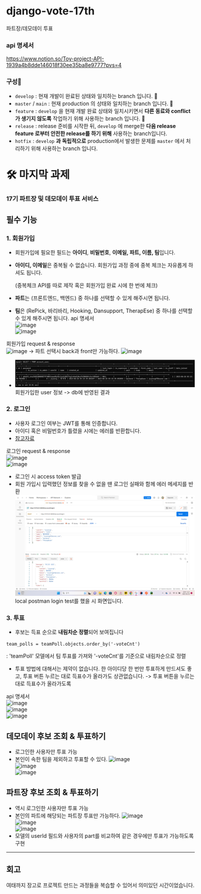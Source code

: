 # django-vote-17th
파트장/데모데이 투표

### api 명세서
https://www.notion.so/Toy-project-API-1939a4b8dde146018f30ee35ba8e9777?pvs=4

### 구성🍒

- `develop` : 현재 개발이 완료된 상태와 일치하는 branch 입니다. 🍒
- `master` / `main` : 현재 production 의 상태와 일치하는 branch 입니다. 🍒
- `feature` : `develop` 을 현재 개발 완료 상태와 일치시키면서 **다른 동료와 conflict가 생기지 않도록** 작업하기 위해 사용하는 branch 입니다. 🍒
- `release` : release 준비를 시작한 뒤, `develop` 에 merge한 **다음 release feature 로부터 안전한 release를 하기 위해** 사용하는 branch입니다.
- `hotfix` : `develop` **과 독립적으로** production에서 발생한 문제를 `master` 에서 처리하기 위해 사용하는 branch 입니다.


# 🛠️ **마지막 과제**

### **17기 파트장 및 데모데이 투표 서비스**

## 필수 기능

### 1. 회원가입

- 회원가입에 필요한 필드는 **아이디**, **비밀번호**, **이메일, 파트, 이름, 팀**입니다.
- **아이디, 이메일**은 중복될 수 없습니다. 
회원가입 과정 중에 중복 체크는 자유롭게 하셔도 됩니다.
    
    (중복체크 API를 따로 제작 혹은 회원가입 완료 시에 한 번에 체크)
    
- **파트**는 (프론트엔드, 백엔드) 중 하나를 선택할 수 있게 해주시면 됩니다.
- **팀**은 (RePick, 바리바리, Hooking, Dansupport, TherapEse) 중 하나를 선택할 수 있게 해주시면 됩니다.
api 명세서  
![image](https://github.com/TherapEase-CEOS/django-vote-17th/assets/90204371/33eb520c-2fd1-49d9-aa3a-e37d328a6c45)  
![image](https://github.com/TherapEase-CEOS/django-vote-17th/assets/90204371/8723970c-ae51-4297-8f21-c78fc098f619)  

회원가입 request & response  
![image](https://github.com/TherapEase-CEOS/django-vote-17th/assets/90204371/4ebd2198-bb28-4a31-ac4b-4e4a80b46885)
-> 파트 선택시 back과 front만 가능하다.
![image](https://github.com/TherapEase-CEOS/django-vote-17th/assets/90204371/d02e2893-96a2-4535-bcc1-1e835476340c)
- ![img_1.png](img_1.png)
회원가입한 user 정보 -> db에 반영된 결과

### 2. 로그인

- 사용자 로그인 여부는 JWT를 통해 인증합니다.
- 아이디 혹은 비밀번호가 틀렸을 시에는 에러를 반환합니다.
- [참고자료](https://django-rest-framework-simplejwt.readthedocs.io/en/latest/getting_started.html)

로그인 request & response  
![image](https://github.com/TherapEase-CEOS/django-vote-17th/assets/90204371/86399dc8-0fdb-4c86-a7fa-44da07586f32)  
![image](https://github.com/TherapEase-CEOS/django-vote-17th/assets/90204371/68bb63ea-5dd2-4a37-878c-8555567a7cd9)  
- 로그인 시 access token 발급
- 회원 가입시 입력했던 정보를 찾을 수 없을 땐 로그인 실패와 함께 에러 메세지를 반환
![img.png](img.png)
local postman login test를 했을 시 화면입니다. 




### 3. 투표

- 후보는 득표 순으로 **내림차순 정렬**되어 보여집니다
```angular2html
team_polls = teamPoll.objects.order_by('-voteCnt')
```
: 'teamPoll' 모델에서 팀 투표를 가져와 '-voteCnt'를 기준으로 내림차순으로 정렬
- 투표 방법에 대해서는 제약이 없습니다. 한 아이디당 한 번만 투표하게 만드셔도 좋고, 투표 버튼 누르는 대로 득표수가 올라가도 상관없습니다.
-> 투표 버튼을 누르는 대로 득표수가 올라가도록



api 명세서  
![image](https://github.com/TherapEase-CEOS/django-vote-17th/assets/90204371/beccc477-12d6-43d4-902f-8079bf3fcd34)  
![image](https://github.com/TherapEase-CEOS/django-vote-17th/assets/90204371/9eb2bab0-5272-49ec-91ba-91e98f8f94f7)  
![image](https://github.com/TherapEase-CEOS/django-vote-17th/assets/90204371/c3dae135-e987-4f11-833c-81601ee2bb88)  

## 데모데이 후보 조회 & 투표하기  
- 로그인한 사용자만 투표 가능
- 본인이 속한 팀을 제외하고 투표할 수 있다.
![image](https://github.com/TherapEase-CEOS/django-vote-17th/assets/90204371/bbec5eeb-c57c-41a5-9427-eb9053012023)  
![image](https://github.com/TherapEase-CEOS/django-vote-17th/assets/90204371/1f036675-f41a-41bb-826c-86fc4d5f97a7)  
![image](https://github.com/TherapEase-CEOS/django-vote-17th/assets/90204371/2e517d49-8b7b-4a2d-9f32-cacf6c97b901)  


## 파트장 후보 조회 & 투표하기  
- 역시 로그인한 사용자만 투표 가능
- 본인의 파트에 해당되는 파트장 투표만 가능하다.
![image](https://github.com/TherapEase-CEOS/django-vote-17th/assets/90204371/f945b487-98e0-4abc-957a-c41b9850b397)  
![image](https://github.com/TherapEase-CEOS/django-vote-17th/assets/90204371/6278cc88-b416-4163-ada8-a21f0d969ef1)  
![image](https://github.com/TherapEase-CEOS/django-vote-17th/assets/90204371/972ed4c9-d80c-4eb4-967b-aea49e972466) 
- 모델의 userId 필드와 사용자의 part를 비교하여 같은 경우에만 투표가 가능하도록 구현

----------------
## 회고
여태까지 장고로 프로젝트 만드는 과정들을 복습할 수 있어서 의미있던 시간이었습니다.

